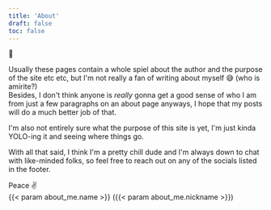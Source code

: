 ```yaml
---
title: 'About'
draft: false
toc: false
---
```


👋

Usually these pages contain a whole spiel about the author and the purpose of the site etc etc, but I'm not really a fan of writing about myself 😅 (who is amirite?)  
Besides, I don't think anyone is _really_ gonna get a good sense of who I am from just a few paragraphs on an about page anyways, I hope that my posts will do a much better job of that.  

I'm also not entirely sure what the purpose of this site is yet, I'm just kinda YOLO-ing it and seeing where things go.

With all that said, I think I'm a pretty chill dude and I'm always down to chat with like-minded folks, so feel free to reach out on any of the socials listed in the footer.

Peace ✌️  
{{< param about_me.name >}} ({{< param about_me.nickname >}})
